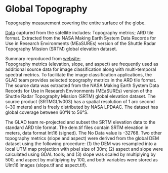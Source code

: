 # Global Topography
Topography measurement covering the entire surface of the globe.

[Data](https://glad.geog.umd.edu/ard/topography-data-download) captured from the satellite includes:
Topography metrics; ARD tile format. Extracted from the NASA Making Earth System Data Records for Use in Research Environments (MEaSUREs) version of the Shuttle Radar Topography Mission (SRTM) global elevation dataset.


Summary reproduced from [website:](https://glad.geog.umd.edu/ard/topography-data-download)  
Topography metrics (elevation, slope, and aspect) are frequently used as additional source data for image classification along with multi-temporal spectral metrics. To facilitate the image classification applications, the GLAD team provides selected topography metrics in the ARD tile format. The source data was extracted from the NASA Making Earth System Data Records for Use in Research Environments (MEaSUREs) version of the Shuttle Radar Topography Mission (SRTM) global elevation dataset. The source product (SRTMGL1v003) has a spatial resolution of 1 arc second (~30 meters) and is freely distributed by NASA LPDAAC. The dataset has global coverage between 60°N to 56°S.

 

The GLAD team re-projected and subset the SRTM elevation data to the standard ARD tile format. The dem.tif files contain SRTM elevation in meters, data format Int16 (signed). The No Data value is -32768. Two other topography metrics (slope and aspect) were derived from the global DEM dataset using the following procedure: (1) the DEM was resampled into a local UTM map projection with pixel size of 30m; (2) aspect and slope were calculated using GDAL tools; and (3) slope was scaled by multiplying by 500, and aspect by multiplying by 100, and both variables were stored as UInt16 images (slope.tif and aspect.tif).